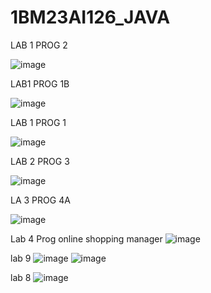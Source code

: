 # 1BM23AI126_JAVA

LAB 1 PROG 2

![image](https://github.com/user-attachments/assets/b2fad861-d6be-4d54-b9cb-a43b29d4fa01)

LAB1 PROG 1B

![image](https://github.com/user-attachments/assets/50781575-ecf8-4791-a369-826ae8c42a66)

LAB 1 PROG 1

![image](https://github.com/user-attachments/assets/6ad2f209-88c0-4340-8162-5bf84882c140)

LAB 2 PROG 3


![image](https://github.com/user-attachments/assets/a932d930-a09c-4bfd-bddc-582a9852490b)

LA 3 PROG 4A

![image](https://github.com/user-attachments/assets/e4556c59-117d-4838-9545-51006c0c0ef8)

Lab 4 Prog online shopping manager
![image](https://github.com/user-attachments/assets/31313b9f-d34e-4d65-afae-c37c0182965a)


lab 9
![image](https://github.com/user-attachments/assets/149111ff-be18-4f87-a356-dd8b6c786b1c)
![image](https://github.com/user-attachments/assets/6549f59f-8fd1-4561-8557-eb753f0e95c2)

lab 8
![image](https://github.com/user-attachments/assets/4185aa94-1dba-43e1-914e-3d7cf1b13f9d)





